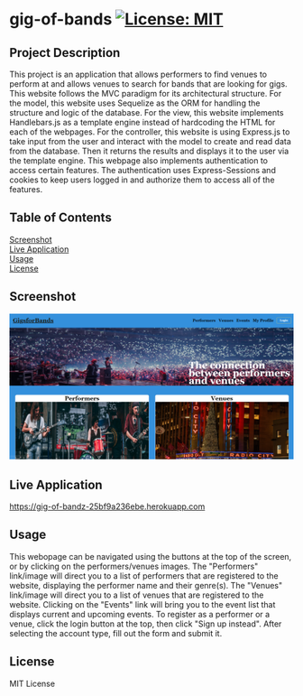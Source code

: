# gig-of-bands [![License: MIT](https://img.shields.io/badge/License-MIT-yellow.svg)](https://opensource.org/licenses/MIT) 

## Project Description
This project is an application that allows performers to find venues to perform at and allows venues to search for bands that are looking for gigs. This website follows the MVC paradigm for its architectural structure. For the model, this website uses Sequelize as the ORM for handling the structure and logic of the database. For the view, this website implements Handlebars.js as a template engine instead of hardcoding the HTML for each of the webpages. For the controller, this website is using Express.js to take input from the user and interact with the model to create and read data from the database. Then it returns the results and displays it to the user via the template engine. This webpage also implements authentication to access certain features. The authentication uses Express-Sessions and cookies to keep users logged in and authorize them to access all of the features.

## Table of Contents
[Screenshot](#screenshot)  
[Live Application](#live-application)  
[Usage](#usage)   
[License](#license)   

## Screenshot
![Alt text](/public/images/readme.png)

## Live Application
https://gig-of-bandz-25bf9a236ebe.herokuapp.com

## Usage
This webopage can be navigated using the buttons at the top of the screen, or by clicking on the performers/venues images. The "Performers" link/image will direct you to a list of performers that are registered to the website, displaying the performer name and their genre(s). The "Venues" link/image will direct you to a list of venues that are registered to the website. Clicking on the "Events" link will bring you to the event list that displays current and upcoming events. To register as a performer or a venue, click the login button at the top, then click "Sign up instead". After selecting the account type, fill out the form and submit it.

## License
MIT License
